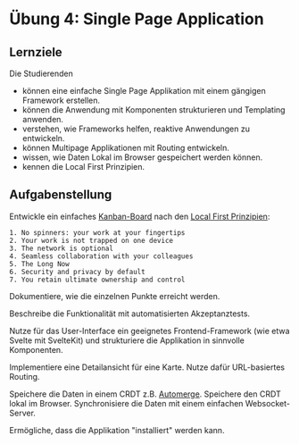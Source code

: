 # Übung 4: Single Page Application

## Lernziele

Die Studierenden

- können eine einfache Single Page Applikation mit einem gängigen Framework erstellen.
- können die Anwendung mit Komponenten strukturieren und Templating anwenden.
- verstehen, wie Frameworks helfen, reaktive Anwendungen zu entwickeln.
- können Multipage Applikationen mit Routing entwickeln.
- wissen, wie Daten Lokal im Browser gespeichert werden können.
- kennen die Local First Prinzipien.

## Aufgabenstellung

Entwickle ein einfaches [Kanban-Board](https://de.wikipedia.org/wiki/Kanban-Board) nach
den [Local First Prinzipien](https://www.inkandswitch.com/local-first/):

    1. No spinners: your work at your fingertips
    2. Your work is not trapped on one device
    3. The network is optional
    4. Seamless collaboration with your colleagues
    5. The Long Now
    6. Security and privacy by default
    7. You retain ultimate ownership and control

Dokumentiere, wie die einzelnen Punkte erreicht werden.

Beschreibe die Funktionalität mit automatisierten Akzeptanztests.

Nutze für das User-Interface ein geeignetes Frontend-Framework (wie etwa Svelte mit SvelteKit) und strukturiere die
Applikation in sinnvolle Komponenten.

Implementiere eine Detailansicht für eine Karte. Nutze dafür URL-basiertes Routing.

Speichere die Daten in einem CRDT z.B. [Automerge](https://automerge.org/).
Speichere den CRDT lokal im Browser.
Synchronisiere die Daten mit einem einfachen Websocket-Server.

Ermögliche, dass die Applikation "installiert" werden kann.